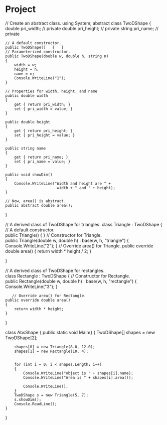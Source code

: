 # Project
 
// Create an abstract class. 
using System;
abstract class TwoDShape
{
    double pri_width;  // private 
    double pri_height; // private 
    string pri_name;   // private 

    // A default constructor.  
    public TwoDShape()   {   }
    // Parameterized constructor.  
    public TwoDShape(double w, double h, string n)
    {
        width = w;
        height = h;
        name = n;
        Console.WriteLine("1");
    }

    // Properties for width, height, and name 
    public double width
    {
        get { return pri_width; }
        set { pri_width = value; }
    }

    public double height
    {
        get { return pri_height; }
        set { pri_height = value; }
    }

    public string name
    {
        get { return pri_name; }
        set { pri_name = value; }
    }

    public void showDim()
    {
        Console.WriteLine("Width and height are " +
                           width + " and " + height);
    }

    // Now, area() is abstract. 
    public abstract double area();
}

// A derived class of TwoDShape for triangles. 
class Triangle : TwoDShape
{    // A default constructor.  
    public Triangle()   {       }
        // Constructor for Triangle.  
    public Triangle(double w, double h) :  base(w, h, "triangle")
    {       Console.WriteLine("2");    }
      // Override area() for Triangle. 
    public override double area()
    {
        return width * height / 2;
    }

 }

// A derived class of TwoDShape for rectangles.   
class Rectangle : TwoDShape
{
    // Constructor for Rectangle.  
    public Rectangle(double w, double h) : base(w, h, "rectangle") { Console.WriteLine("3"); }

       // Override area() for Rectangle. 
    public override double area()
    {
        return width * height;
    }
}

class AbsShape
{
    public static void Main()
    {
        TwoDShape[] shapes = new TwoDShape[2];

        shapes[0] = new Triangle(8.0, 12.0);
        shapes[1] = new Rectangle(10, 4);
        

        for (int i = 0; i < shapes.Length; i++)
        {
            Console.WriteLine("object is " + shapes[i].name);
            Console.WriteLine("Area is " + shapes[i].area());

            Console.WriteLine();
        }
        TwoDShape s = new Triangle(5, 7);
        s.showDim();
        Console.ReadLine();
    }
}
